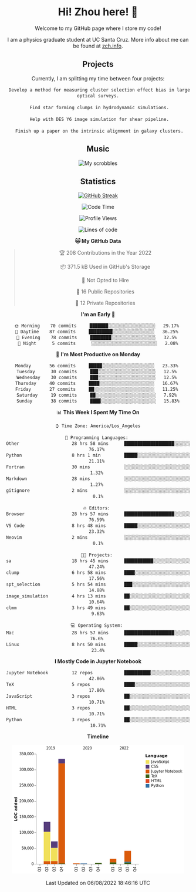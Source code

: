 <div align="center">
<h1> Hi! Zhou here! 👋 </h1>


Welcome to my GitHub page where I store my code! 

I am a physics graduate student at UC Santa Cruz. More info about me can be found at [zch.info](www.zch.info).

## Projects

Currently, I am splitting my time between four projects:
```
 Develop a method for measuring cluster selection effect bias in large optical surveys.
 
 Find star forming clumps in hydrodynamic simulations.
 
 Help with DES Y6 image simulation for shear pipeline.
 
 Finish up a paper on the intrinsic alignment in galaxy clusters.
```

## Music
![My scrobbles](https://lastfm-recently-played.vercel.app/api?user=zchvsre)


## Statistics

[![GitHub Streak](https://github-readme-streak-stats.herokuapp.com/?user=zhouconghao&theme=highcontrast)](https://git.io/streak-stats)

<!--START_SECTION:waka-->
![Code Time](http://img.shields.io/badge/Code%20Time-0%20secs-blue)

![Profile Views](http://img.shields.io/badge/Profile%20Views-103-blue)

![Lines of code](https://img.shields.io/badge/From%20Hello%20World%20I%27ve%20Written-603%20Thousand%20lines%20of%20code-blue)

**🐱 My GitHub Data** 

> 🏆 208 Contributions in the Year 2022
 > 
> 📦 371.5 kB Used in GitHub's Storage 
 > 
> 🚫 Not Opted to Hire
 > 
> 📜 16 Public Repositories 
 > 
> 🔑 12 Private Repositories  
 > 
**I'm an Early 🐤** 

```text
🌞 Morning    70 commits     ███████░░░░░░░░░░░░░░░░░░   29.17% 
🌆 Daytime    87 commits     █████████░░░░░░░░░░░░░░░░   36.25% 
🌃 Evening    78 commits     ████████░░░░░░░░░░░░░░░░░   32.5% 
🌙 Night      5 commits      ░░░░░░░░░░░░░░░░░░░░░░░░░   2.08%

```
📅 **I'm Most Productive on Monday** 

```text
Monday       56 commits     █████░░░░░░░░░░░░░░░░░░░░   23.33% 
Tuesday      30 commits     ███░░░░░░░░░░░░░░░░░░░░░░   12.5% 
Wednesday    30 commits     ███░░░░░░░░░░░░░░░░░░░░░░   12.5% 
Thursday     40 commits     ████░░░░░░░░░░░░░░░░░░░░░   16.67% 
Friday       27 commits     ██░░░░░░░░░░░░░░░░░░░░░░░   11.25% 
Saturday     19 commits     ██░░░░░░░░░░░░░░░░░░░░░░░   7.92% 
Sunday       38 commits     ████░░░░░░░░░░░░░░░░░░░░░   15.83%

```


📊 **This Week I Spent My Time On** 

```text
⌚︎ Time Zone: America/Los_Angeles

💬 Programming Languages: 
Other                    28 hrs 58 mins      ███████████████████░░░░░░   76.17% 
Python                   8 hrs 1 min         █████░░░░░░░░░░░░░░░░░░░░   21.11% 
Fortran                  30 mins             ░░░░░░░░░░░░░░░░░░░░░░░░░   1.32% 
Markdown                 28 mins             ░░░░░░░░░░░░░░░░░░░░░░░░░   1.27% 
gitignore                2 mins              ░░░░░░░░░░░░░░░░░░░░░░░░░   0.1%

🔥 Editors: 
Browser                  28 hrs 57 mins      ███████████████████░░░░░░   76.59% 
VS Code                  8 hrs 48 mins       █████░░░░░░░░░░░░░░░░░░░░   23.32% 
Neovim                   2 mins              ░░░░░░░░░░░░░░░░░░░░░░░░░   0.1%

🐱‍💻 Projects: 
sa                       18 hrs 45 mins      ███████████░░░░░░░░░░░░░░   47.24% 
clump                    6 hrs 58 mins       ████░░░░░░░░░░░░░░░░░░░░░   17.56% 
spt_selection            5 hrs 54 mins       ███░░░░░░░░░░░░░░░░░░░░░░   14.88% 
image_simulation         4 hrs 13 mins       ██░░░░░░░░░░░░░░░░░░░░░░░   10.64% 
clmm                     3 hrs 49 mins       ██░░░░░░░░░░░░░░░░░░░░░░░   9.63%

💻 Operating System: 
Mac                      28 hrs 57 mins      ███████████████████░░░░░░   76.6% 
Linux                    8 hrs 50 mins       █████░░░░░░░░░░░░░░░░░░░░   23.4%

```

**I Mostly Code in Jupyter Notebook** 

```text
Jupyter Notebook         12 repos            ██████████░░░░░░░░░░░░░░░   42.86% 
TeX                      5 repos             ████░░░░░░░░░░░░░░░░░░░░░   17.86% 
JavaScript               3 repos             ██░░░░░░░░░░░░░░░░░░░░░░░   10.71% 
HTML                     3 repos             ██░░░░░░░░░░░░░░░░░░░░░░░   10.71% 
Python                   3 repos             ██░░░░░░░░░░░░░░░░░░░░░░░   10.71%

```


**Timeline**

![Chart not found](https://raw.githubusercontent.com/zhouconghao/zhouconghao/main/charts/bar_graph.png) 


 Last Updated on 06/08/2022 18:46:16 UTC
<!--END_SECTION:waka-->

<!-- ![](https://raw.githubusercontent.com/zhouconghao/github-stats/master/generated/overview.svg#gh-dark-mode-only)
![](https://raw.githubusercontent.com/zhouconghao/github-stats/master/generated/overview.svg#gh-light-mode-only)

![](https://raw.githubusercontent.com/zhouconghao/github-stats/master/generated/languages.svg#gh-dark-mode-only)
![](https://raw.githubusercontent.com/zhouconghao/github-stats/master/generated/languages.svg#gh-light-mode-only) -->

</div>


<!--
**zchvsre/zchvsre** is a ✨ _special_ ✨ repository because its `README.md` (this file) appears on your GitHub profile.

Here are some ideas to get you started:

- 🔭 I’m currently working on ...
- 🌱 I’m currently learning ...
- 👯 I’m looking to collaborate on ...
- 🤔 I’m looking for help with ...
- 💬 Ask me about ...
- 📫 How to reach me: ...
- 😄 Pronouns: ...
- ⚡ Fun fact: ...
-->
 
 </p>
